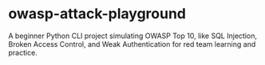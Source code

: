 # owasp-attack-playground
A beginner Python CLI project simulating OWASP Top 10, like SQL Injection, Broken Access Control, and Weak Authentication for red team learning and practice.

